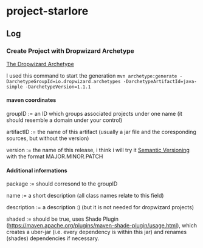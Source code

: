 # project-starlore

## Log

### Create Project with Dropwizard Archetype

[The Dropwizard Archetype](https://github.com/dropwizard/dropwizard/tree/master/dropwizard-archetypes)

I used this command to start the generation
```mvn archetype:generate -DarchetypeGroupId=io.dropwizard.archetypes -DarchetypeArtifactId=java-simple -DarchetypeVersion=1.1.1```

#### maven coordinates

groupID := an ID which groups associated projects under one name (it should resemble a domain under your control)

artifactID := the name of this artifact (usually a jar file and the coresponding sources, but without the version)

version := the name of this release, i think i will try it [Semantic Versioning](http://semver.org/) with the format MAJOR.MINOR.PATCH

#### Additional informations

package := should corresond to the groupID

name := a short description (all class names relate to this field)

description := a description :) (but it is not needed for dropwizard projects)

shaded := should be true, uses Shade Plugin (https://maven.apache.org/plugins/maven-shade-plugin/usage.html), which creates a uber-jar (i.e. every dependency is within this jar) and renames (shades)  dependencies if necessary. 
